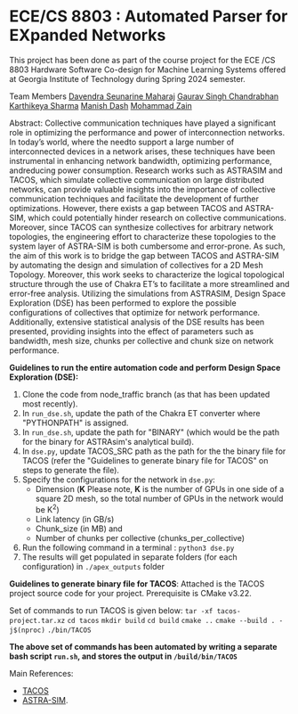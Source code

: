 # ECE/CS 8803 : Automated Parser for EXpanded Networks

This project has been done as part of the course project for the ECE /CS 8803 Hardware Software Co-design for Machine Learning Systems offered at Georgia Institute of Technology during Spring 2024 semester.

Team Members
[Davendra Seunarine Maharaj](https://github.com/davendramaharaj1)
[Gaurav Singh Chandrabhan](https://github.com/Gauravchandrabhan)
[Karthikeya Sharma](https://github.com/KarthikeyaSharma16)
[Manish Dash](https://github.com/manishdash123)
[Mohammad Zain](https://github.com/MZain-electro)

Abstract:
Collective communication techniques have played a significant role in optimizing the performance and power of interconnection networks. In today’s world, where the needto support a large number of interconnected devices in a network arises, these techniques have been instrumental in enhancing network bandwidth, optimizing performance, andreducing power consumption. Research works such as ASTRASIM and TACOS, which simulate collective communication on large distributed networks, can provide valuable insights into the importance of collective communication techniques and facilitate the development of further optimizations. However, there exists a gap between TACOS and ASTRA-SIM, which could potentially hinder research on collective communications. Moreover, since TACOS can synthesize collectives for arbitrary network topologies, the engineering effort to characterize these topologies to the system layer of ASTRA-SIM is both cumbersome and error-prone. As such, the aim of this work is to bridge the gap between TACOS and ASTRA-SIM by automating the design and simulation of collectives for a 2D Mesh Topology. Moreover, this work seeks to characterize the logical topological structure through the use of Chakra ET’s to facilitate a more streamlined and error-free analysis. Utilizing the simulations from ASTRASIM, Design Space Exploration (DSE) has been performed to explore the possible configurations of collectives that optimize for network performance. Additionally, extensive statistical analysis of the DSE results has been presented, providing insights into the effect of parameters such as bandwidth, mesh size, chunks per collective and chunk size on network performance.


**Guidelines to run the entire automation code and perform Design Space Exploration (DSE):**

1) Clone the code from node_traffic branch (as that has been updated most recently).
2) In `run_dse.sh`, update the path of the Chakra ET converter where "PYTHONPATH" is assigned.  
3) In `run_dse.sh`, update the path for "BINARY" (which would be the path for the binary for ASTRAsim's analytical build).
4) In `dse.py`, update TACOS_SRC path as the path for the the binary file for TACOS (refer the "Guidelines to generate binary file for TACOS" on steps to generate the file).  
5) Specify the configurations for the network in `dse.py`:
   * Dimension (**K** Please note, **K** is the number of GPUs in one side of a square 2D mesh, so the total number of GPUs in the network would be K<sup>2</sup>)
   * Link latency (in GB/s)
   * Chunk_size (in MB) and
   * Number of chunks per collective (chunks_per_collective)  
7) Run the following command in a terminal : `python3 dse.py`
8) The results will get populated in separate folders (for each configuration) in `./apex_outputs` folder

**Guidelines to generate binary file for TACOS**:
Attached is the TACOS project source code for your project. Prerequisite is CMake v3.22. 

Set of commands to run TACOS is given below:
`tar -xf tacos-project.tar.xz`
`cd tacos`
`mkdir build`
`cd build`
`cmake ..`
`cmake --build . -j$(nproc)`
`./bin/TACOS`

**The above set of commands has been automated by writing a separate bash script `run.sh`, and stores the output in `/build/bin/TACOS`**


Main References:

* [TACOS](https://arxiv.org/abs/2304.05301)
* [ASTRA-SIM](https://astra-sim.github.io/).


